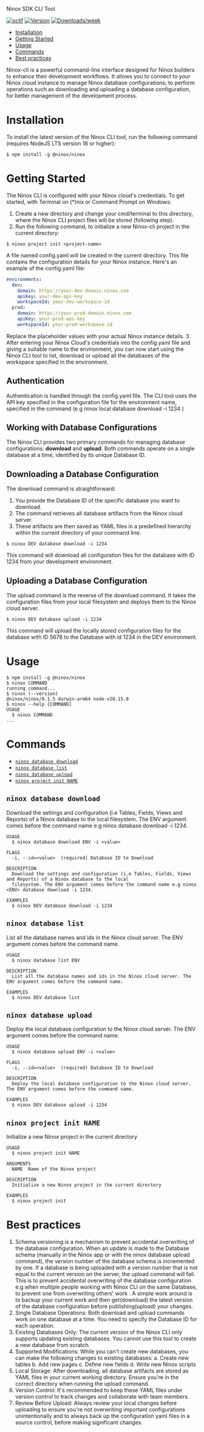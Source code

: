 
Ninox SDK CLI Tool


[![oclif](https://img.shields.io/badge/cli-oclif-brightgreen.svg)](https://oclif.io)
[![Version](https://img.shields.io/npm/v/nx-cli.svg)](https://npmjs.org/package/nx-cli)
[![Downloads/week](https://img.shields.io/npm/dw/nx-cli.svg)](https://npmjs.org/package/nx-cli)

<!-- toc -->
* [Installation](#installation)
* [Getting Started](#getting-started)
* [Usage](#usage)
* [Commands](#commands)
* [Best practices](#best-practices)
<!-- tocstop -->

Ninox-cli is a powerful command-line interface designed for Ninox builders to enhance their development workflows. It allows you to connect to your Ninox cloud instance to manage Ninox database configurations; to perform operations such as downloading and uploading a database configuration, for better management of the development process.

# Installation
To install the latest version of the Ninox CLI tool, run the following command (requires NodeJS LTS version 18 or higher):
```sh-session
$ npm install -g @ninox/ninox
```

# Getting Started
<!-- getting-started -->
The Ninox CLI is configured with your Ninox cloud's credentials. To get started, with Terminal on (*)nix or Command Prompt on Windows:
1. Create a new directory and change your cmd/terminal to this directory, where the Ninox CLI project files will be stored (following step).
2. Run the following command, to initialize a new Ninox-cli project in the current directory:
```sh-session
$ ninox project init <project-name>
```
A file named config.yaml will be created in the current directory. This file contains the configuration details for your Ninox instance. Here's an example of the config.yaml file:
```yaml
environments:
  dev:
    domain: https://your-dev-domain.ninox.com
    apiKey: your-dev-api-key
    workspaceId: your-dev-workspace-id
  prod:
    domain: https://your-prod-domain.ninox.com
    apiKey: your-prod-api-key
    workspaceId: your-prod-workspace-id
```
Replace the placeholder values with your actual Ninox instance details.
3. After entering your Ninox Cloud's credentials into the config.yaml file and giving a suitable name to the environment, you can now start using the Ninox CLI tool to list, download or upload all the databases of the workspace specified in the environment.

## Authentication
Authentication is handled through the config.yaml file. The CLI tool uses the API key specified in the configuration file for the environment name, specified in the command (e.g  ninox local database download -i 1234 )


## Working with Database Configurations
The Ninox CLI provides two primary commands for managing database configurations: **download** and **upload**. Both commands operate on a single database at a time, identified by its unique Database ID.


## Downloading a Database Configuration
The download command is straightforward:
1. You provide the Database ID of the specific database you want to download.
2. The command retrieves all database artifacts from the Ninox cloud server.
3. These artifacts are then saved as YAML files in a predefined hierarchy within the current directory of your command line.

```sh-session
$ ninox DEV database download -i 1234
```
This command will download all configuration files for the database with ID 1234 from your development environment.

## Uploading a Database Configuration
The upload command is the reverse of the download command. It takes the configuration files from your local filesystem and deploys them to the Ninox cloud server.

```sh-session
$ ninox DEV database upload -i 1234
```
This command will upload the locally stored configuration files for the database with ID 5678 to the Database with id 1234 in the DEV environment.


# Usage
<!-- usage -->
```sh-session
$ npm install -g @ninox/ninox
$ ninox COMMAND
running command...
$ ninox (--version)
@ninox/ninox/0.1.5 darwin-arm64 node-v20.15.0
$ ninox --help [COMMAND]
USAGE
  $ ninox COMMAND
...
```
<!-- usagestop -->
# Commands
<!-- commands -->
* [`ninox database download`](#ninox-database-download)
* [`ninox database list`](#ninox-database-list)
* [`ninox database upload`](#ninox-database-upload)
* [`ninox project init NAME`](#ninox-project-init-name)

## `ninox database download`

Download the settings and configuration (i.e Tables, Fields, Views and Reports) of a Ninox database to the local filesystem. The ENV argument comes before the command name e.g ninox <ENV> database download -i 1234.

```
USAGE
  $ ninox database download ENV -i <value>

FLAGS
  -i, --id=<value>  (required) Database ID to Download

DESCRIPTION
  Download the settings and configuration (i.e Tables, Fields, Views and Reports) of a Ninox database to the local
  filesystem. The ENV argument comes before the command name e.g ninox <ENV> database download -i 1234.

EXAMPLES
  $ ninox DEV database download -i 1234
```

## `ninox database list`

List all the database names and ids in the Ninox cloud server. The ENV argument comes before the command name.

```
USAGE
  $ ninox database list ENV

DESCRIPTION
  List all the database names and ids in the Ninox cloud server. The ENV argument comes before the command name.

EXAMPLES
  $ ninox DEV database list
```

## `ninox database upload`

Deploy the local database configuration to the Ninox cloud server. The ENV argument comes before the command name.

```
USAGE
  $ ninox database upload ENV -i <value>

FLAGS
  -i, --id=<value>  (required) Database ID to Download

DESCRIPTION
  Deploy the local database configuration to the Ninox cloud server. The ENV argument comes before the command name.

EXAMPLES
  $ ninox DEV database upload -i 1234
```

## `ninox project init NAME`

Initialize a new Ninox project in the current directory

```
USAGE
  $ ninox project init NAME

ARGUMENTS
  NAME  Name of the Ninox project

DESCRIPTION
  Initialize a new Ninox project in the current directory

EXAMPLES
  $ ninox project init
```
<!-- commandsstop -->

# Best practices
1. Schema versioning is a mechanism to prevent accidental overwriting of the database configuration. When an update is made to the Database schema (manually in the Ninox app or with the ninox database upload command), the version number of the database schema is incremented by one. If a database is being uploaded with a version number that is not equal to the current version on the server, the upload command will fail. This is to prevent accidental overwriting of the database configuration e.g when multiple people working with Ninox CLI on the same Database, to prevent one from overwriting others' work . A simple work around is to backup your current work and then get(download) the latest version of the database configuration before publishing(upload) your changes.
2. Single Database Operations: Both download and upload commands work on one database at a time. You need to specify the Database ID for each operation.
3. Existing Databases Only: The current version of the Ninox CLI only supports updating existing databases. You cannot use this tool to create a new database from scratch.
4. Supported Modifications: While you can't create new databases, you can make the following changes to existing databases:
    a. Create new tables
    b. Add new pages
    c. Define new fields
    d. Write new Ninox scripts
5. Local Storage: After downloading, all database artifacts are stored as YAML files in your current working directory. Ensure you're in the correct directory when running the upload command.
6. Version Control: It's recommended to keep these YAML files under version control to track changes and collaborate with team members.
7. Review Before Upload: Always review your local changes before uploading to ensure you're not overwriting important configurations unintentionally and to always back up the configuration yaml files in a source control, before making significant changes.
